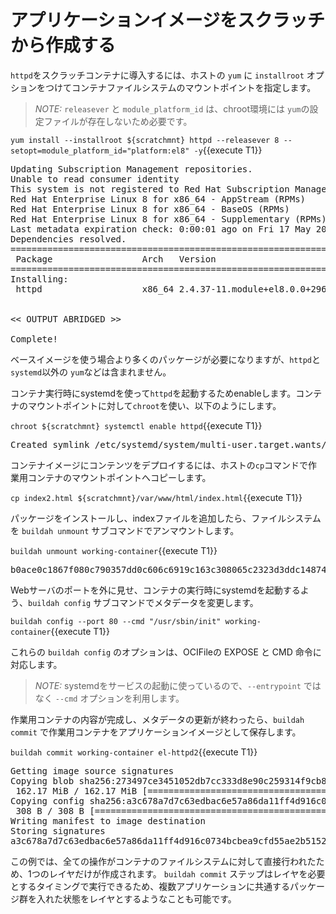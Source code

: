 # アプリケーションイメージをスクラッチから作成する

`httpd`をスクラッチコンテナに導入するには、ホストの `yum` に `installroot` オプションをつけてコンテナファイルシステムのマウントポイントを指定します。

> _NOTE:_ `releasever` と `module_platform_id` は、chroot環境には `yum`の設定ファイルが存在しないため必要です。

`yum install --installroot ${scratchmnt} httpd --releasever 8 --setopt=module_platform_id="platform:el8" -y`{{execute T1}}

<pre class="file">
Updating Subscription Management repositories.
Unable to read consumer identity
This system is not registered to Red Hat Subscription Management. You can use subscription-manager to register.
Red Hat Enterprise Linux 8 for x86_64 - AppStream (RPMs)               2.4 MB/s | 7.0 MB     00:02
Red Hat Enterprise Linux 8 for x86_64 - BaseOS (RPMs)                  1.3 MB/s | 3.7 MB     00:02
Red Hat Enterprise Linux 8 for x86_64 - Supplementary (RPMs)            23 kB/s |  78 kB     00:03
Last metadata expiration check: 0:00:01 ago on Fri 17 May 2019 03:41:34 PM EDT.
Dependencies resolved.
=======================================================================================================
 Package                 Arch   Version                         Repository                        Size
=======================================================================================================
Installing:
 httpd                   x86_64 2.4.37-11.module+el8.0.0+2969+90015743
                                                                rhel-8-for-x86_64-appstream-rpms 1.4 M

<< OUTPUT ABRIDGED >>

Complete!
</pre>

ベースイメージを使う場合より多くのパッケージが必要になりますが、`httpd`と`systemd`以外の `yum`などは含まれません。

コンテナ実行時にsystemdを使って`httpd`を起動するためenableします。コンテナのマウントポイントに対して`chroot`を使い、以下のようにします。

`chroot ${scratchmnt} systemctl enable httpd`{{execute T1}}

<pre class="file">
Created symlink /etc/systemd/system/multi-user.target.wants/httpd.service → /usr/lib/systemd/system/httpd.service.
</pre>

コンテナイメージにコンテンツをデプロイするには、ホストの`cp`コマンドで作業用コンテナのマウントポイントへコピーします。

`cp index2.html ${scratchmnt}/var/www/html/index.html`{{execute T1}}

パッケージをインストールし、indexファイルを追加したら、ファイルシステムを `buildah unmount` サブコマンドでアンマウントします。

`buildah unmount working-container`{{execute T1}}

<pre class="file">
b0ace0c1867f080c790357dd0c606c6919c163c308065c2323d3ddc148740eb1
</pre>

Webサーバのポートを外に見せ、コンテナの実行時にsystemdを起動するよう、`buildah config` サブコマンドでメタデータを変更します。

`buildah config --port 80 --cmd "/usr/sbin/init" working-container`{{execute T1}}

これらの `buildah config` のオプションは、OCIFileの EXPOSE と CMD 命令に対応します。

> _NOTE:_  systemdをサービスの起動に使っているので、`--entrypoint` ではなく `--cmd` オプションを利用します。

作業用コンテナの内容が完成し、メタデータの更新が終わったら、`buildah commit` で作業用コンテナをアプリケーションイメージとして保存します。

`buildah commit working-container el-httpd2`{{execute T1}}

<pre class="file">
Getting image source signatures
Copying blob sha256:273497ce3451052db7cc333d8e90c259314f9cb8d6d4f7a5b865656f65c24083
 162.17 MiB / 162.17 MiB [==================================================] 6s
Copying config sha256:a3c678a7d7c63edbac6e57a86da11ff4d916c0734bcbea9cfd55ae2b515275b9
 308 B / 308 B [============================================================] 0s
Writing manifest to image destination
Storing signatures
a3c678a7d7c63edbac6e57a86da11ff4d916c0734bcbea9cfd55ae2b515275b9
</pre>

この例では、全ての操作がコンテナのファイルシステムに対して直接行われたため、1つのレイヤだけが作成されます。 `buildah commit` ステップはレイヤを必要とするタイミングで実行できるため、複数アプリケーションに共通するパッケージ群を入れた状態をレイヤとするようなことも可能です。
